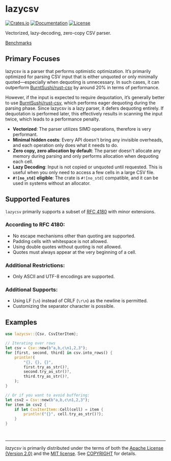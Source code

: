 lazycsv
========

[![Crates.io](https://img.shields.io/crates/v/lazycsv.svg)](https://crates.io/crates/lazycsv)
[![Documentation](https://docs.rs/lazycsv/badge.svg)](https://docs.rs/lazycsv)
[![License](https://img.shields.io/crates/l/lazycsv.svg)][COPYRIGHT]

Vectorized, lazy-decoding, zero-copy CSV parser.

[Benchmarks](https://lazycsv.contentstech.com)

## Primary Focuses

lazycsv is a parser that performs optimistic optimization. It’s primarily
optimized for parsing CSV input that is either unquoted or only minimally
quoted—especially when dequoting is unnecessary. In such cases, it can
outperform [BurntSushi/rust-csv] by around 20% in terms of performance.

However, if the input is expected to require dequotation, it’s generally better
to use [BurntSushi/rust-csv], which performs eager dequoting during the parsing
phase. Since lazycsv is a lazy parser, it defers dequoting entirely. If
dequotation is performed later, this effectively results in scanning the input
twice, which leads to a performance penalty.

[BurntSushi/rust-csv]: https://github.com/BurntSushi/rust-csv

- **Vectorized**: The parser utilizes SIMD operations, therefore is very performant.
- **Minimal hidden costs**: Every API doesn't bring any invisible overheads, and each operation only does what it needs to do.
- **Zero copy, zero allocation by default**: The parser doesn't allocate any memory during parsing and only performs allocation when dequoting each cell.
- **Lazy Decoding**: Input is not copied or unquoted until requested. This is useful when you only need to access a few cells in a large CSV file.
- **`#![no_std]` eligible**: The crate is `#![no_std]` compatible, and it can be used in systems without an allocator.

## Supported Features

`lazycsv` primarily supports a subset of [RFC 4180](https://datatracker.ietf.org/doc/html/rfc4180) with minor extensions.

### According to RFC 4180:

- No escape mechanisms other than quoting are supported.
- Padding cells with whitespace is not allowed.
- Using double quotes without quoting is not allowed.
- Quotes must always appear at the very beginning of a cell.

### Additional Restrictions:

- Only ASCII and UTF-8 encodings are supported.

### Additional Supports:

- Using LF (`\n`) instead of CRLF (`\r\n`) as the newline is permitted.
- Customizing the separator character is possible.

## Examples

```rust
use lazycsv::{Csv, CsvIterItem};

// Iterating over rows
let csv = Csv::new(b"a,b,c\n1,2,3");
for [first, second, third] in csv.into_rows() {
    println!(
        "{}, {}, {}",
        first.try_as_str()?,
        second.try_as_str()?,
        third.try_as_str()?,
    );
}

// Or if you want to avoid buffering:
let csv2 = Csv::new(b"a,b,c\n1,2,3");
for item in csv2 {
    if let CsvIterItem::Cell(cell) = item {
        println!("{}", cell.try_as_str()?);
    }
}
```

&nbsp;

--------

*lazycsv* is primarily distributed under the terms of both the [Apache License
(Version 2.0)] and the [MIT license]. See [COPYRIGHT] for details.

[MIT license]: ../../LICENSE-MIT
[Apache License (Version 2.0)]: ../../LICENSE-APACHE
[COPYRIGHT]: ../../COPYRIGHT
